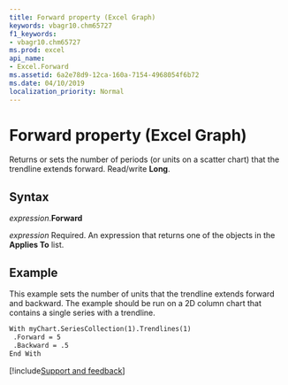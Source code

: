 ```yaml
---
title: Forward property (Excel Graph)
keywords: vbagr10.chm65727
f1_keywords:
- vbagr10.chm65727
ms.prod: excel
api_name:
- Excel.Forward
ms.assetid: 6a2e78d9-12ca-160a-7154-4968054f6b72
ms.date: 04/10/2019
localization_priority: Normal
---
```



# Forward property (Excel Graph)

Returns or sets the number of periods (or units on a scatter chart) that the trendline extends forward. Read/write **Long**.

## Syntax

_expression_.**Forward**

_expression_ Required. An expression that returns one of the objects in the **Applies To** list.

## Example

This example sets the number of units that the trendline extends forward and backward. The example should be run on a 2D column chart that contains a single series with a trendline.

```vb
With myChart.SeriesCollection(1).Trendlines(1) 
 .Forward = 5 
 .Backward = .5 
End With
```

[!include[Support and feedback](~/includes/feedback-boilerplate.md)]